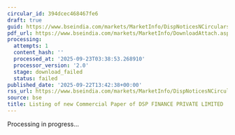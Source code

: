 ```yaml
---
circular_id: 394dcec468467fe6
draft: true
guid: https://www.bseindia.com/markets/MarketInfo/DispNoticesNCirculars.aspx?Noticeid={BF3E1F7B-D1D5-4B83-AEA1-6584C71A0FD9}&noticeno=20250922-39&dt=09/22/2025&icount=39&totcount=58&flag=0
pdf_url: https://www.bseindia.com/markets/MarketInfo/DownloadAttach.aspx?id=20250922-39&attachedId=
processing:
  attempts: 1
  content_hash: ''
  processed_at: '2025-09-23T03:38:53.268910'
  processor_version: '2.0'
  stage: download_failed
  status: failed
published_date: '2025-09-22T13:42:38+00:00'
rss_url: https://www.bseindia.com/markets/MarketInfo/DispNoticesNCirculars.aspx?Noticeid={BF3E1F7B-D1D5-4B83-AEA1-6584C71A0FD9}&noticeno=20250922-39&dt=09/22/2025&icount=39&totcount=58&flag=0
source: bse
title: Listing of new Commercial Paper of DSP FINANCE PRIVATE LIMITED
---
```


Processing in progress...